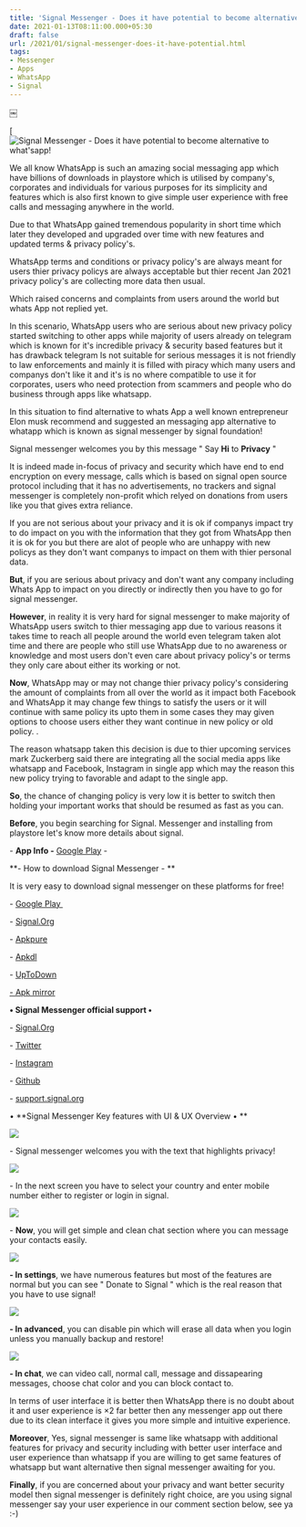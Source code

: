 ```yaml
---
title: 'Signal Messenger - Does it have potential to become alternative to what''sapp! '
date: 2021-01-13T08:11:00.000+05:30
draft: false
url: /2021/01/signal-messenger-does-it-have-potential.html
tags: 
- Messenger
- Apps
- WhatsApp
- Signal
---
```


￼

[![Signal Messenger - Does it have potential to become alternative to what'sapp!](https://lh3.googleusercontent.com/-hUwYinC3Z_A/X_5d3epTuLI/AAAAAAAACrg/SybSG3Ogjes3b3HrifuTBVNG0ngfu1UjQCLcBGAsYHQ/s1600/1610505683420462-0.png "Signal Messenger - Does it have potential to become alternative to what'sapp!")

We all know WhatsApp is such an amazing social messaging app which have billions of downloads in playstore which is utilised by company's, corporates and individuals for various purposes for its simplicity and features which is also first known to give simple user experience with free calls and messaging anywhere in the world.   

  

Due to that WhatsApp gained tremendous popularity in short time which later they developed and upgraded over time with new features and updated terms & privacy policy's. 

  

WhatsApp terms and conditions or privacy policy's are always meant for users thier privacy policys are always acceptable but thier recent Jan 2021 privacy policy's are collecting more data then usual. 

  

Which raised concerns and complaints from users around the world but whats App not replied yet.

  

In this scenario, WhatsApp users who are serious about new privacy policy started switching to other apps while majority of users already on telegram which is known for it's incredible privacy & security based features but it has drawback telegram Is not suitable for serious messages it is not friendly to law enforcements and mainly it is filled with piracy which many users and companys don't like it and it's is no where compatible to use it for corporates, users who need protection from scammers and people who do business through apps like whatsapp. 

  

In this situation to find alternative to whats App a well known entrepreneur Elon musk recommend and suggested an messaging app alternative to whatapp which is known as signal messenger by signal foundation! 

  

Signal messenger welcomes you by this message " Say **Hi** to **Privacy** " 

  

It is indeed made in-focus of privacy and security which have end to end encryption on every message, calls which is based on signal open source protocol including that it has no advertisements, no trackers and signal messenger is completely non-profit which relyed on donations from users like you that gives extra reliance. 

  

If you are not serious about your privacy and it is ok if companys impact try to do impact on you with the information that they got from WhatsApp then it is ok for you but there are alot of people who are unhappy with new policys as they don't want companys to impact on them with thier personal data. 

  

**But**, if you are serious about privacy and don't want any company including Whats App to impact on you directly or indirectly then you have to go for signal messenger. 

  

**However**, in reality it is very hard for signal messenger to make majority of WhatsApp users switch to thier messaging app due to various reasons it takes time to reach all people around the world even telegram taken alot time and there are people who still use WhatsApp due to no awareness or knowledge and most users don't even care about privacy policy's or terms they only care about either its working or not. 

  

**Now**, WhatsApp may or may not change thier privacy policy's considering the amount of complaints from all over the world as it impact both Facebook and WhatsApp it may change few things to satisfy the users or it will continue with same policy its upto them in some cases they may given options to choose users either they want continue in new policy or old policy. .   

  

The reason whatsapp taken this decision is due to thier upcoming services mark Zuckerberg said there are integrating all the social media apps like whatsapp and Facebook, Instagram in single app which may the reason this new policy trying to favorable and adapt to the single app. 

  

**So**, the chance of changing policy is very low it is better to switch then holding your important works that should be resumed as fast as you can.

  

**Before**, you begin searching for Signal. Messenger and installing from playstore let's know more details about signal. 

  

\- **App Info -** [Google Play](https://play.google.com/store/apps/details?id=org.thoughtcrime.securesms) - 

  

**\- How to download Signal Messenger - **

  

It is very easy to download signal messenger on these platforms for free!   

  

\- [Google Play ](https://play.google.com/store/apps/details?id=org.thoughtcrime.securesms)

\- [Signal.Org](https://signal.org/android/apk/)

\- [](https://www.google.com/amp/s/m.apkpure.com/nl/battery-guru-battery-monitor-battery-saver/com.paget96.batteryguru/amp)[Apkpure](https://m.apkpure.com/signal-private-messenger/org.thoughtcrime.securesms/amp)

\- [Apkdl](https://apkdl.in/app/details?id=org.thoughtcrime.securesms)

\- [UpToDown](https://signal-private-messenger.en.uptodown.com/android)

[\- Apk mirror](https://www.apkmirror.com/apk/signal-foundation/signal-private-messenger/signal-private-messenger-4-31-8-release/)

  

**• Signal Messenger official support •**

  

\- [Signal.Org](https://signal.org/)

\- [Twitter](https://mobile.twitter.com/signalapp?ref_src=twsrc%255Egoogle%257Ctwcamp%255Eserp%257Ctwgr%255Eauthor)

\- [Instagram](https://www.instagram.com/signal_app/?hl=en)

\- [Github](https://github.com/signalapp)

\- [support.signal.org](http://support.signal.org)[](https://support.signal.org/)

  

• **Signal Messenger Key features with UI & UX Overview • **

  

 ![](https://lh3.googleusercontent.com/-dURuTCZEFhY/X_4CDHNe4XI/AAAAAAAACrI/N4kXmSUEoQAJt6iXsdsgpdg-F26phNgxwCLcBGAsYHQ/s1600/1610482183252170-0.png) 

  

\- Signal messenger welcomes you with the text that highlights privacy! 

  

 ![](https://lh3.googleusercontent.com/-dct_jTzY1io/X_4CB9K0rII/AAAAAAAACrE/zKgY1r3UQH0nMx96W9MevBTo8I4d9WBpACLcBGAsYHQ/s1600/1610482177578224-1.png) 

  

\- In the next screen you have to select your country and enter mobile number either to register or login in signal. 

  

 ![](https://lh3.googleusercontent.com/-wpwJuOioKyw/X_4CAS62YTI/AAAAAAAACrA/bQTvJQmkPeEA1vqyegAFFxtOidBhC8pUgCLcBGAsYHQ/s1600/1610482171793380-2.png) 

  

\- **Now**, you will get simple and clean chat section where you can message your contacts easily. 

  

 ![](https://lh3.googleusercontent.com/-XdtUb4DbjAY/X_4B-wLzHSI/AAAAAAAACq8/C3r72dvpZrQIzp6vUWj9-1AJ606P-LLEwCLcBGAsYHQ/s1600/1610482166383637-3.png) 

  

**\- In settings**, we have numerous features but most of the features are normal but you can see " Donate to Signal " which is the real reason that you have to use signal!

  

 ![](https://lh3.googleusercontent.com/-VX2zpNqXPqA/X_4B9jjbc3I/AAAAAAAACq4/_vmeFF5U6V0luaB1t9gp--Z6uzoeVvoJQCLcBGAsYHQ/s1600/1610482161485771-4.png) 

  

**\- In advanced**, you can disable pin which will erase all data when you login unless you manually backup and restore! 

  

 ![](https://lh3.googleusercontent.com/-oxH-7Da1zFA/X_4B8JO5rCI/AAAAAAAACq0/ZIqrCzTB484QapJPIpmi-7GrVx3Q19JEwCLcBGAsYHQ/s1600/1610482151533451-5.png) 

  

**\- In chat**, we can video call, normal call, message and dissapearing messages, choose chat color and you can block contact to. 

  

In terms of user interface it is better then WhatsApp there is no doubt about it and user experience is ×2 far better then any messenger app out there due to its clean interface it gives you more simple and intuitive experience. 

  

**Moreover**, Yes, signal messenger is same like whatsapp with additional features for privacy and security including with better user interface and user experience than whatsapp if you are willing to get same features of whatsapp but want alternative then signal messenger awaiting for you. 

  

**Finally**, if you are concerned about your privacy and want better security model then signal messenger is definitely right choice, are you using signal messenger say your user experience in our comment section below, see ya :-)